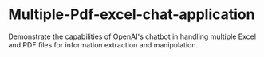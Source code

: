 # Multiple-Pdf-excel-chat-application
Demonstrate the capabilities of OpenAI's chatbot in handling multiple Excel and PDF files for information extraction and manipulation.
